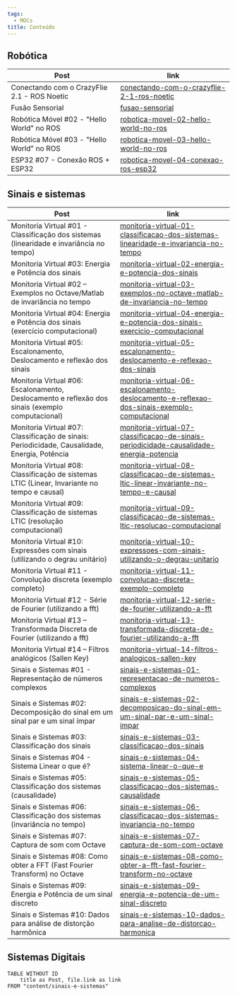 ```yaml
---
tags:
  - MOCs
title: Conteúdo
---
```


## Robótica

| Post                                        | link                                                                                                               |
| ------------------------------------------- | ------------------------------------------------------------------------------------------------------------------ |
| Conectando com o CrazyFlie 2.1 - ROS Noetic | [conectando-com-o-crazyflie-2-1-ros-noetic](conectando-com-o-crazyflie-2-1-ros-noetic.md)                          |
| Fusão Sensorial                             | [fusao-sensorial](fusao-sensorial.md)                                           |
| Robótica Móvel #02 - "Hello World" no ROS   | [robotica-movel-02-hello-world-no-ros](robotica-movel-02-hello-world-no-ros.md) |
| Robótica Móvel #03 - "Hello World" no ROS   | [robotica-movel-03-hello-world-no-ros](robotica-movel-03-hello-world-no-ros.md) |
| ESP32 #07 - Conexão ROS + ESP32             | [robotica-movel-04-conexao-ros-esp32](robotica-movel-04-conexao-ros-esp32.md)   |

## Sinais e sistemas

| Post                                                                                             | link                                                                                                                                                                                                                                                        |
| ------------------------------------------------------------------------------------------------ | ----------------------------------------------------------------------------------------------------------------------------------------------------------------------------------------------------------------------------------------------------------- |
| Monitoria Virtual #01 - Classificação dos sistemas (linearidade e invariância no tempo)          | [monitoria-virtual-01-classificacao-dos-sistemas-linearidade-e-invariancia-no-tempo](monitoria-virtual-01-classificacao-dos-sistemas-linearidade-e-invariancia-no-tempo.md)                   |
| Monitoria Virtual #03: Energia e Potência dos sinais                                             | [monitoria-virtual-02-energia-e-potencia-dos-sinais](monitoria-virtual-02-energia-e-potencia-dos-sinais.md)                                                                                   |
| Monitoria Virtual #02 – Exemplos no Octave/Matlab de invariância no tempo                        | [monitoria-virtual-03-exemplos-no-octave-matlab-de-invariancia-no-tempo](monitoria-virtual-03-exemplos-no-octave-matlab-de-invariancia-no-tempo.md)                                           |
| Monitoria Virtual #04: Energia e Potência dos sinais (exercício computacional)                   | [monitoria-virtual-04-energia-e-potencia-dos-sinais-exercicio-computacional](monitoria-virtual-04-energia-e-potencia-dos-sinais-exercicio-computacional.md)                                   |
| Monitoria Virtual #05: Escalonamento, Deslocamento e reflexão dos sinais                         | [monitoria-virtual-05-escalonamento-deslocamento-e-reflexao-dos-sinais](monitoria-virtual-05-escalonamento-deslocamento-e-reflexao-dos-sinais.md)                                             |
| Monitoria Virtual #06: Escalonamento, Deslocamento e reflexão dos sinais (exemplo computacional) | [monitoria-virtual-06-escalonamento-deslocamento-e-reflexao-dos-sinais-exemplo-computacional](monitoria-virtual-06-escalonamento-deslocamento-e-reflexao-dos-sinais-exemplo-computacional.md) |
| Monitoria Virtual #07: Classificação de sinais: Periodicidade, Causalidade, Energia, Potência    | [monitoria-virtual-07-classificacao-de-sinais-periodicidade-causalidade-energia-potencia](monitoria-virtual-07-classificacao-de-sinais-periodicidade-causalidade-energia-potencia.md)         |
| Monitoria Virtual #08: Classificação de sistemas LTIC (Linear, Invariante no tempo e causal)     | [monitoria-virtual-08-classificacao-de-sistemas-ltic-linear-invariante-no-tempo-e-causal](monitoria-virtual-08-classificacao-de-sistemas-ltic-linear-invariante-no-tempo-e-causal.md)         |
| Monitoria Virtual #09: Classificação de sistemas LTIC (resolução computacional)                  | [monitoria-virtual-09-classificacao-de-sistemas-ltic-resolucao-computacional](monitoria-virtual-09-classificacao-de-sistemas-ltic-resolucao-computacional.md)                                 |
| Monitoria Virtual #10: Expressões com sinais (utilizando o degrau unitário)                      | [monitoria-virtual-10-expressoes-com-sinais-utilizando-o-degrau-unitario](monitoria-virtual-10-expressoes-com-sinais-utilizando-o-degrau-unitario.md)                                         |
| Monitoria Virtual #11 - Convolução discreta (exemplo completo)                                   | [monitoria-virtual-11-convolucao-discreta-exemplo-completo](monitoria-virtual-11-convolucao-discreta-exemplo-completo.md)                                                                     |
| Monitoria Virtual #12 - Série de Fourier (utilizando a fft)                                      | [monitoria-virtual-12-serie-de-fourier-utilizando-a-fft](monitoria-virtual-12-serie-de-fourier-utilizando-a-fft.md)                                                                           |
| Monitoria Virtual #13 – Transformada Discreta de Fourier (utilizando a fft)                      | [monitoria-virtual-13-transformada-discreta-de-fourier-utilizando-a-fft](monitoria-virtual-13-transformada-discreta-de-fourier-utilizando-a-fft.md)                                           |
| Monitoria Virtual #14 – Filtros analógicos (Sallen Key)                                          | [monitoria-virtual-14-filtros-analogicos-sallen-key](monitoria-virtual-14-filtros-analogicos-sallen-key.md)                                                                                   |
| Sinais e Sistemas #01 - Representação de números complexos                                       | [sinais-e-sistemas-01-representacao-de-numeros-complexos](sinais-e-sistemas-01-representacao-de-numeros-complexos.md)                                                                                           |
| Sinais e Sistemas #02: Decomposição do sinal em um sinal par e um sinal ímpar                    | [sinais-e-sistemas-02-decomposicao-do-sinal-em-um-sinal-par-e-um-sinal-impar](sinais-e-sistemas-02-decomposicao-do-sinal-em-um-sinal-par-e-um-sinal-impar.md)                                                   |
| Sinais e Sistemas #03: Classificação dos sinais                                                  | [sinais-e-sistemas-03-classificacao-dos-sinais](sinais-e-sistemas-03-classificacao-dos-sinais.md)                                                                                                               |
| Sinais e Sistemas #04 - Sistema Linear o que é?                                                  | [sinais-e-sistemas-04-sistema-linear-o-que-e](sinais-e-sistemas-04-sistema-linear-o-que-e.md)                                                                                                                   |
| Sinais e Sistemas #05: Classificação dos sistemas (causalidade)                                  | [sinais-e-sistemas-05-classificacao-dos-sistemas-causalidade](sinais-e-sistemas-05-classificacao-dos-sistemas-causalidade.md)                                                                                   |
| Sinais e Sistemas #06: Classificação dos sistemas (invariância no tempo)                         | [sinais-e-sistemas-06-classificacao-dos-sistemas-invariancia-no-tempo](sinais-e-sistemas-06-classificacao-dos-sistemas-invariancia-no-tempo.md)                                                                 |
| Sinais e Sistemas #07: Captura de som com Octave                                                 | [sinais-e-sistemas-07-captura-de-som-com-octave](sinais-e-sistemas-07-captura-de-som-com-octave.md)                                                                                                             |
| Sinais e Sistemas #08: Como obter a FFT (Fast Fourier Transform) no Octave                       | [sinais-e-sistemas-08-como-obter-a-fft-fast-fourier-transform-no-octave](sinais-e-sistemas-08-como-obter-a-fft-fast-fourier-transform-no-octave.md)                                                             |
| Sinais e Sistemas #09: Energia e Potência de um sinal discreto                                   | [sinais-e-sistemas-09-energia-e-potencia-de-um-sinal-discreto](sinais-e-sistemas-09-energia-e-potencia-de-um-sinal-discreto.md)                                                                                 |
| Sinais e Sistemas #10: Dados para análise de distorção harmônica                                 | [sinais-e-sistemas-10-dados-para-analise-de-distorcao-harmonica](sinais-e-sistemas-10-dados-para-analise-de-distorcao-harmonica.md)                                                                             |
## Sistemas Digitais



```dataview
TABLE WITHOUT ID
	title as Post, file.link as link
FROM "content/sinais-e-sistemas"
```
